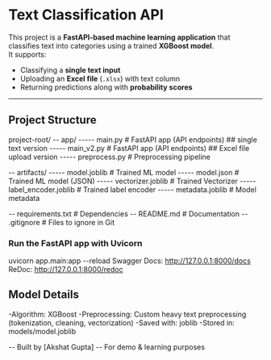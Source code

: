 #  Text Classification API

This project is a **FastAPI-based machine learning application** that classifies text into categories using a trained **XGBoost model**.  
It supports:
-  Classifying a **single text input**
-  Uploading an **Excel file** (`.xlsx`) with text column
-  Returning predictions along with **probability scores**

---

##  Project Structure

project-root/
-- app/
----- main.py # FastAPI app (API endpoints) ## single text version
----- main_v2.py # FastAPI app (API endpoints) ## Excel file upload version
----- preprocess.py # Preprocessing pipeline

-- artifacts/
----- model.joblib # Trained ML model
----- model.json # Trained ML model (JSON)
----- vectorizer.joblib # Trained Vectorizer
----- label_encoder.joblib # Trained label encoder
----- metadata.joblib # Model metadata


-- requirements.txt # Dependencies
-- README.md # Documentation
-- .gitignore # Files to ignore in Git

### Run the FastAPI app with Uvicorn
uvicorn app.main:app --reload
Swagger Docs:  http://127.0.0.1:8000/docs
ReDoc:  http://127.0.0.1:8000/redoc

## Model Details

-Algorithm: XGBoost
-Preprocessing: Custom heavy text preprocessing (tokenization, cleaning, vectorization)
-Saved with: joblib
-Stored in: models/model.joblib

-- Built by [Akshat Gupta]
-- For demo & learning purposes 